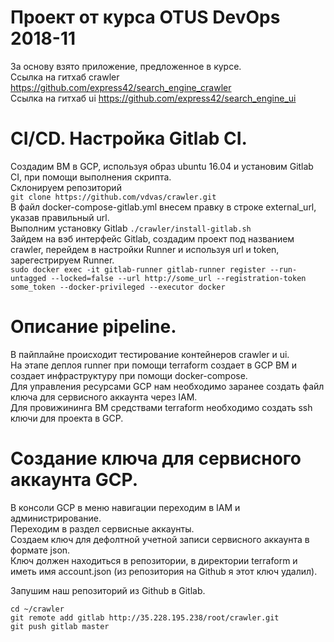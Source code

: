 # Проект от курса OTUS DevOps 2018-11  
За основу взято приложение, предложенное в курсе.  
Ссылка на гитхаб crawler https://github.com/express42/search_engine_crawler  
Ссылка на гитхаб ui https://github.com/express42/search_engine_ui  

# CI/CD. Настройка Gitlab CI.  
Создадим ВМ в GCP, используя образ ubuntu 16.04 и установим Gitlab CI, при помощи выполнения скрипта.  
Склонируем репозиторий  
`git clone https://github.com/vdvas/crawler.git`  
В файл docker-compose-gitlab.yml внесем правку в строке external_url, указав правильный url.  
Выполним установку Gitlab `./crawler/install-gitlab.sh`  
Зайдем на вэб интерфейс Gitlab, создадим проект под названием crawler, перейдем в настройки Runner и используя url и token, зарегестрируем Runner.  
`sudo docker exec -it gitlab-runner gitlab-runner register --run-untagged --locked=false --url http://some_url --registration-token some_token --docker-privileged --executor docker`  
   
# Описание pipeline.
В пайплайне происходит тестирование контейнеров crawler и ui.  
На этапе деплоя runner при помощи terraform создает в GCP ВМ и создает инфраструктуру при помощи docker-compose.  
Для управления ресурсами GCP нам необходимо заранее создать файл ключа для сервисного аккаунта через IAM.  
Для провижининга ВМ средствами terraform необходимо создать ssh ключи для проекта в GCP.  
# Создание ключа для сервисного аккаунта GCP.  
В консоли GCP в меню навигации переходим в IAM и администрирование.  
Переходим в раздел сервисные аккаунты.  
Создаем ключ для дефолтной учетной записи сервисного аккаунта в формате json.  
Ключ должен находиться в репозитории, в директории terraform и иметь имя account.json (из репозитория на Github я этот ключ удалил).  
  
Запушим наш репозиторий из Github в Gitlab.  
```
cd ~/crawler  
git remote add gitlab http://35.228.195.238/root/crawler.git  
git push gitlab master  
```

